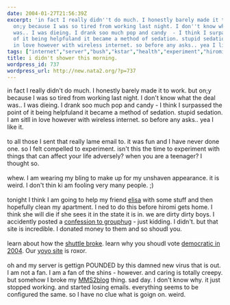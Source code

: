 ```yaml
---
date: 2004-01-27T21:56:39Z
excerpt: 'in fact I really didn''t do much. I honestly barely made it to work. but
  on;y because I was so tired from working last night. I don''t know what the deal
  was.. I was dieing. I drank soo much pop and candy  - I think I surpassed the point
  of it being helpfuland it became a method of sedation. stupid sedation. I am sitll
  in love however with wireless internet. so before any asks.. yea I like it. '
tags: ["internet","server","bush","kstar","health","experiment","hiromi"]
title: i didn't shower this morning.
wordpress_id: 737
wordpress_url: http://new.nata2.org/?p=737
---
```


in fact I really didn't do much. I honestly barely made it to work. but on;y because I was so tired from working last night. I don't know what the deal was.. I was dieing. I drank soo much pop and candy  - I think I surpassed the point of it being helpfuland it became a method of sedation. stupid sedation. I am sitll in love however with wireless internet. so before any asks.. yea I like it. <br/><br/>to all those I sent that really lame email to. it was fun and I have never done one. so I felt compelled to experiment. isn't this the time to experiment with things that can affect your life adversely? when you are a teenager? I thought so. <br/><br/>whew. I am wearing my bling to make up for my unshaven appearance. it is weird. I don't thin ki am fooling very many people. ;)<br/><br/>tonight I think I am going to help my friend <a href="http://heroshomework.com/default.html">elisa</a> with some stuff and then hopefully clean my apartment. I ned to do this before hiromi gets home. I think she will die if she sees it in the state it is in. we are dirty dirty boys. I accidently posted a <a href="http://grouphug.us/confessions/488219660">confession to grouphug</a> - just kidding. I didn't. but that site is incredible. I donated money to them and so shoudl you. <br/><br/>learn about how the <a href="http://www.newsday.com/news/health/ny-hscov0127,0,442476.story?coll=ny-health-headlines">shuttle broke</a>. learn why you shoudl vote <a href="http://www.blackstarsblog.com/bushin41point2.htm">democratic in 2004</a>. Our <a href="http://learntoyoyo.com">yoyo site</a> is roxor. <br/><br/>oh and my server is gettign POUNDED by this damned new virus that is out. I am not a fan. I am a fan of the shins - however. and caring is totally creepy. but somehow I broke my <a href="http://nata2.info/?path=code%2Fmms2blog">MMS2blog</a> thing. sad day. I don't know why. it just stopped working. and started losing emails. everything seems to be configured the same. so I have no clue what is goign on. weird. 
